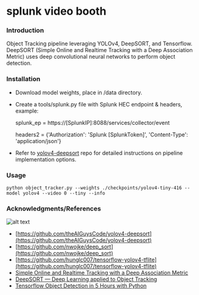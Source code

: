 # splunk video booth

### Introduction
Object Tracking pipeline leveraging YOLOv4, DeepSORT, and Tensorflow.  DeepSORT (Simple Online and Realtime Tracking 
with a Deep Association Metric) uses deep convolutional neural networks to perform object 
detection.

### Installation
  * Download model weights, place in /data directory.
  * Create a tools/splunk.py file with Splunk HEC endpoint & headers, example:
    
    splunk_ep = https://[SplunkIP]:8088/services/collector/event
    
    headers2 = {'Authorization': 'Splunk [SplunkToken]', 'Content-Type': 'application/json'}
  * Refer to [yolov4-deepsort](https://github.com/theAIGuysCode/yolov4-deepsort) repo for detailed instructions on
    pipeline implementation options.

### Usage
```
python object_tracker.py --weights ./checkpoints/yolov4-tiny-416 --model yolov4 --video 0 --tiny --info
```

### Acknowledgments/References
![alt text](https://miro.medium.com/max/1400/0*-S2EkuGhkP9tp9It.JPG)
  * [https://github.com/theAIGuysCode/yolov4-deepsort](https://github.com/theAIGuysCode/yolov4-deepsort)
  * [https://github.com/nwojke/deep_sort](https://github.com/nwojke/deep_sort)
  * [https://github.com/hunglc007/tensorflow-yolov4-tflite](https://github.com/hunglc007/tensorflow-yolov4-tflite)
  * [Simple Online and Realtime Tracking with a Deep Association Metric](https://arxiv.org/abs/1703.07402)
  * [DeepSORT — Deep Learning applied to Object Tracking](https://medium.com/augmented-startups/deepsort-deep-learning-applied-to-object-tracking-924f59f99104)
  * [Tensorflow Object Detection in 5 Hours with Python](https://www.youtube.com/watch?v=yqkISICHH-U)
